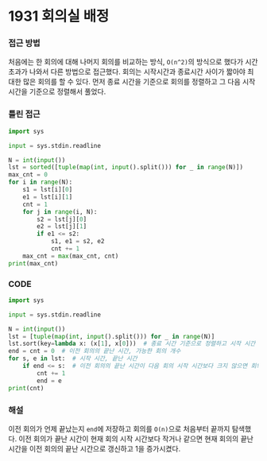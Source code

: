 # 1931 회의실 배정



### 접근 방법

처음에는 한 회의에 대해 나머지 회의를 비교하는 방식, `O(n^2)`의 방식으로 했다가 시간초과가 나와서 다른 방법으로 접근했다. 회의는 시작시간과 종료시간 사이가 짧아야 최대한 많은 회의를 할 수 있다. 먼저 종료 시간을 기준으로 회의를 정렬하고 그 다음 시작 시간을 기준으로 정렬해서 풀었다.

### 틀린 접근

```python
import sys

input = sys.stdin.readline

N = int(input())
lst = sorted([tuple(map(int, input().split())) for _ in range(N)])
max_cnt = 0
for i in range(N):
    s1 = lst[i][0]
    e1 = lst[i][1]
    cnt = 1
    for j in range(i, N):
        s2 = lst[j][0]
        e2 = lst[j][1]
        if e1 <= s2:
            s1, e1 = s2, e2
            cnt += 1
    max_cnt = max(max_cnt, cnt)
print(max_cnt)
```

### CODE

```python
import sys

input = sys.stdin.readline

N = int(input())
lst = [tuple(map(int, input().split())) for _ in range(N)]
lst.sort(key=lambda x: (x[1], x[0]))  # 종료 시간 기준으로 정렬하고 시작 시간 기준으로 정렬
end = cnt = 0  # 이전 회의의 끝난 시간, 가능한 회의 개수
for s, e in lst:  # 시작 시간, 끝난 시간
    if end <= s:  # 이전 회의의 끝난 시간이 다음 회의 시작 시간보다 크지 않으면 회의 갱신
        cnt += 1
        end = e
print(cnt)
```

### 해설

이전 회의가 언제 끝났는지 `end`에 저장하고 회의를 `O(n)`으로 처음부터 끝까지 탐색했다. 이전 회의가 끝난 시간이 현재 회의 시작 시간보다 작거나 같으면 현재 회의의 끝난 시간을 이전 회의의 끝난 시간으로 갱신하고 1을 증가시켰다.

